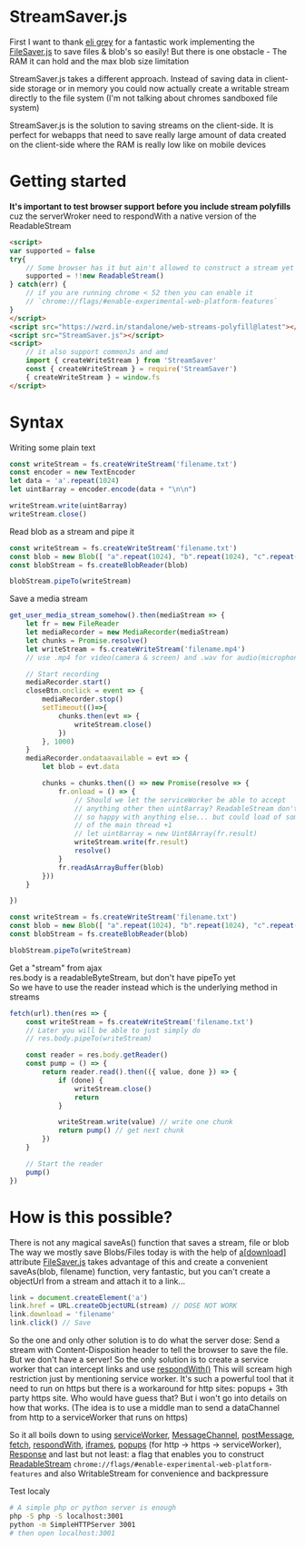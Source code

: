 StreamSaver.js
==============

First I want to thank [eli grey][1] for a fantastic work implementing the
[FileSaver.js][2] to save files & blob's so easily!
But there is one obstacle - The RAM it can hold and the max blob size limitation

StreamSaver.js takes a different approach. Instead of saving data in client-side
storage or in memory you could now actually create a writable stream directly to
the file system (I'm not talking about chromes sandboxed file system)

StreamSaver.js is the solution to saving streams on the client-side.
It is perfect for webapps that need to save really large amount of data created
on the client-side where the RAM is really low like on mobile devices


Getting started
===============
**It's important to test browser support before you include stream polyfills**<br>
cuz the serverWroker need to respondWith a native version of the ReadableStream
```html
<script>
var supported = false
try{
	// Some browser has it but ain't allowed to construct a stream yet
	supported = !!new ReadableStream()
} catch(err) {
	// if you are running chrome < 52 then you can enable it
	// `chrome://flags/#enable-experimental-web-platform-features`
}
</script>
<script src="https://wzrd.in/standalone/web-streams-polyfill@latest"></script>
<script src="StreamSaver.js"></script>
<script>
	// it also support commonJs and amd
	import { createWriteStream } from 'StreamSaver'
	const { createWriteStream } = require('StreamSaver')
	{ createWriteStream } = window.fs
</script>
```

Syntax
======

Writing some plain text
```javascript
const writeStream = fs.createWriteStream('filename.txt')
const encoder = new TextEncoder
let data = 'a'.repeat(1024)
let uint8array = encoder.encode(data + "\n\n")

writeStream.write(uint8array)
writeStream.close()
```

Read blob as a stream and pipe it
```javascript
const writeStream = fs.createWriteStream('filename.txt')
const blob = new Blob([ "a".repeat(1024), "b".repeat(1024), "c".repeat(1024)])
const blobStream = fs.createBlobReader(blob)

blobStream.pipeTo(writeStream)
```

Save a media stream
```javascript
get_user_media_stream_somehow().then(mediaStream => {
	let fr = new FileReader
	let mediaRecorder = new MediaRecorder(mediaStream)
	let chunks = Promise.resolve()
	let writeStream = fs.createWriteStream('filename.mp4')
	// use .mp4 for video(camera & screen) and .wav for audio(microphone)

	// Start recording
	mediaRecorder.start()
	closeBtn.onclick = event => {
		mediaRecorder.stop()
		setTimeout(()=>{
			chunks.then(evt => {
				writeStream.close()
			})
		}, 1000)
	}
	mediaRecorder.ondataavailable = evt => {
		let blob = evt.data

		chunks = chunks.then(() => new Promise(resolve => {
			fr.onload = () => {
				// Should we let the serviceWorker be able to accept
				// anything other then uint8array? ReadableStream don't seems
				// so happy with anything else... but could load of some work
				// of the main thread +1
				// let uint8array = new Uint8Array(fr.result)
				writeStream.write(fr.result)
				resolve()
			}
			fr.readAsArrayBuffer(blob)
		}))
	}

})

const writeStream = fs.createWriteStream('filename.txt')
const blob = new Blob([ "a".repeat(1024), "b".repeat(1024), "c".repeat(1024)])
const blobStream = fs.createBlobReader(blob)

blobStream.pipeTo(writeStream)
```

Get a "stream" from ajax<br>
res.body is a readableByteStream, but don't have pipeTo yet<br>
So we have to use the reader instead which is the underlying method in streams
```javascript
fetch(url).then(res => {
	const writeStream = fs.createWriteStream('filename.txt')
	// Later you will be able to just simply do
	// res.body.pipeTo(writeStream)

	const reader = res.body.getReader()
	const pump = () => {
		return reader.read().then(({ value, done }) => {
			if (done) {
				writeStream.close()
				return
			}

			writeStream.write(value) // write one chunk
			return pump() // get next chunk
		})
	}

	// Start the reader
	pump()
})
```

How is this possible?
=====================
There is not any magical saveAs() function that saves a stream, file or blob
The way we mostly save Blobs/Files today is with the help of [a[download]][5] attribute
[FileSaver.js][2] takes advantage of this and create a convenient saveAs(blob, filename)
function, very fantastic, but you can't create a objectUrl from a stream and attach
it to a link...
```javascript
link = document.createElement('a')
link.href = URL.createObjectURL(stream) // DOSE NOT WORK
link.download = 'filename'
link.click() // Save
```
So the one and only other solution is to do what the server dose: Send a stream
with Content-Disposition header to tell the browser to save the file.
But we don't have a server! So the only solution is to create a service worker
that can intercept links and use [respondWith()][4]
This will scream high restriction just by mentioning service worker. It's such a
powerful tool that it need to run on https but there is a workaround for http
sites: popups + 3th party https site. Who would have guess that?
But i won't go into details on how that works. (The idea is to use a middle man
to send a dataChannel from http to a serviceWorker that runs on https)

So it all boils down to using
[serviceWorker][6], [MessageChannel][7], [postMessage][8], [fetch][9],
[respondWith][10], [iframes][11], [popups][12] (for http -> https -> serviceWorker),
[Response][13] and last but not least: a flag that enables you to construct [ReadableStream][14]
`chrome://flags/#enable-experimental-web-platform-features`
and also WritableStream for convenience and backpressure


Test localy
```bash
# A simple php or python server is enough
php -S php -S localhost:3001
python -m SimpleHTTPServer 3001
# then open localhost:3001
```

[1]: https://github.com/eligrey
[2]: https://github.com/eligrey/FileSaver.js
[3]: https://github.com/jimmywarting/StreamSaver.js/blob/master/example.html
[4]: https://developer.mozilla.org/en-US/docs/Web/API/FetchEvent/respondWith
[5]: https://developer.mozilla.org/en/docs/Web/HTML/Element/a#attr-download
[6]: https://developer.mozilla.org/en-US/docs/Web/API/Service_Worker_API
[7]: https://developer.mozilla.org/en-US/docs/Web/API/MessageChannel
[8]: https://developer.mozilla.org/en-US/docs/Web/API/MessagePort/postMessage
[9]: https://developer.mozilla.org/en/docs/Web/API/Fetch_API
[10]: https://developer.mozilla.org/en-US/docs/Web/API/FetchEvent/respondWith
[11]: https://developer.mozilla.org/en/docs/Web/HTML/Element/iframe
[12]: https://developer.mozilla.org/en-US/docs/Web/API/Window/open
[13]: https://developer.mozilla.org/en-US/docs/Web/API/Response
[14]: https://streams.spec.whatwg.org/#rs-class
